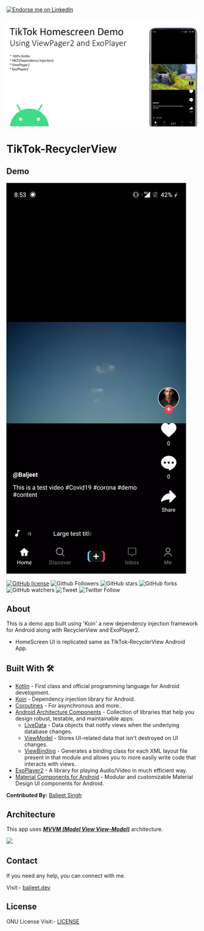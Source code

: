 <a href="https://www.linkedin.com/in/baljeet-singh-402303116/">
    <img src="https://img.shields.io/badge/Support-Endorse%20me%20on%20Linkedin-yellow?style=for-the-badge&logo=linkedin" alt="Endorse me on LinkedIn" /></a>
    
![](https://github.com/iambaljeet/TikTok-RecyclerView/blob/master/art/tik_tok_banner_art.jpg)

# TikTok-RecyclerView

## Demo
![](https://github.com/iambaljeet/TikTok-RecyclerView/blob/master/art/tik_tok.webp)

[![GitHub license](https://img.shields.io/github/license/iambaljeet/TikTok-RecyclerView)](LICENSE)
![Github Followers](https://img.shields.io/github/followers/iambaljeet?style=social)
![GitHub stars](https://img.shields.io/github/stars/iambaljeet/TikTok-RecyclerView?style=social)
![GitHub forks](https://img.shields.io/github/forks/iambaljeet/TikTok-RecyclerView-Videos)
![GitHub watchers](https://img.shields.io/github/watchers/iambaljeet/TikTok-RecyclerView?style=social)
![Tweet](	https://img.shields.io/twitter/url?url=https%3A%2F%2Fgithub.com%2Fiambaljeet%2FTikTok-RecyclerView)
![Twitter Follow](https://img.shields.io/twitter/follow/yetanotherdev_?label=Follow&style=social)

## About
This is a demo app built using 'Koin' a new dependency injection framework for Android along with RecyclerView and ExoPlayer2.
- HomeScreen UI is replicated same as TikTok-RecyclerView Android App.

## Built With 🛠
- [Kotlin](https://kotlinlang.org/) - First class and official programming language for Android development.
- [Koin](https://insert-koin.io/) - Dependency injection library for Android.
- [Coroutines](https://kotlinlang.org/docs/reference/coroutines-overview.html) - For asynchronous and more..
- [Android Architecture Components](https://developer.android.com/topic/libraries/architecture) - Collection of libraries that help you design robust, testable, and maintainable apps.
  - [LiveData](https://developer.android.com/topic/libraries/architecture/livedata) - Data objects that notify views when the underlying database changes.
  - [ViewModel](https://developer.android.com/topic/libraries/architecture/viewmodel) - Stores UI-related data that isn't destroyed on UI changes. 
  - [ViewBinding](https://developer.android.com/topic/libraries/view-binding) - Generates a binding class for each XML layout file present in that module and allows you to more easily write code that interacts with views.
- [ExoPlayer2](https://github.com/google/ExoPlayer) - A library for playing Audio/Video in much efficient way.
- [Material Components for Android](https://github.com/material-components/material-components-android) - Modular and customizable Material Design UI components for Android.

**Contributed By:** [Baljeet Singh](https://github.com/iambaljeet/)

## Architecture
This app uses [***MVVM (Model View View-Model)***](https://developer.android.com/jetpack/docs/guide#recommended-app-arch) architecture.

![](https://developer.android.com/topic/libraries/architecture/images/final-architecture.png)

## Contact
If you need any help, you can connect with me.

Visit:- [baljeet.dev](https://baljeet.dev)

## License

GNU License Visit:- [LICENSE](https://github.com/iambaljeet/TikTok-RecyclerView/blob/master/LICENSE)


